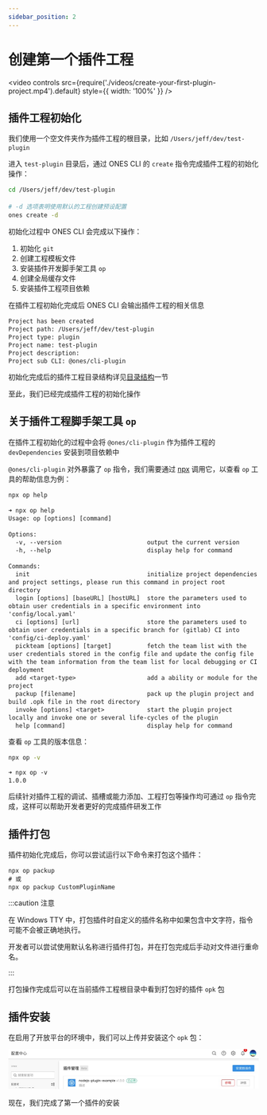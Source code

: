 ```yaml
---
sidebar_position: 2
---
```


# 创建第一个插件工程

<video controls src={require('./videos/create-your-first-plugin-project.mp4').default} style={{ width: '100%' }} />

## 插件工程初始化

我们使用一个空文件夹作为插件工程的根目录，比如 `/Users/jeff/dev/test-plugin`

进入 `test-plugin` 目录后，通过 ONES CLI 的 `create` 指令完成插件工程的初始化操作：

```bash
cd /Users/jeff/dev/test-plugin

# -d 选项表明使用默认的工程创建预设配置
ones create -d
```

初始化过程中 ONES CLI 会完成以下操作：

1. 初始化 `git`
2. 创建工程模板文件
3. 安装插件开发脚手架工具 `op`
4. 创建全局缓存文件
5. 安装插件工程项目依赖

在插件工程初始化完成后 ONES CLI 会输出插件工程的相关信息

```
Project has been created
Project path: /Users/jeff/dev/test-plugin
Project type: plugin
Project name: test-plugin
Project description:
Project sub CLI: @ones/cli-plugin
```

初始化完成后的插件工程目录结构详见[目录结构](../guide/plugin-project-directory-structure.md)一节

至此，我们已经完成插件工程的初始化操作

## 关于插件工程脚手架工具 `op`

在插件工程初始化的过程中会将 `@ones/cli-plugin` 作为插件工程的 `devDependencies` 安装到项目依赖中

`@ones/cli-plugin` 对外暴露了 `op` 指令，我们需要通过 [npx](https://docs.npmjs.com/cli/v8/commands/npx) 调用它，以查看 `op` 工具的帮助信息为例：

```bash
npx op help
```

```
➜ npx op help
Usage: op [options] [command]

Options:
  -v, --version                        output the current version
  -h, --help                           display help for command

Commands:
  init                                 initialize project dependencies and project settings, please run this command in project root directory
  login [options] [baseURL] [hostURL]  store the parameters used to obtain user credentials in a specific environment into 'config/local.yaml'
  ci [options] [url]                   store the parameters used to obtain user credentials in a specific branch for (gitlab) CI into 'config/ci-deploy.yaml'
  pickteam [options] [target]          fetch the team list with the user credentials stored in the config file and update the config file with the team information from the team list for local debugging or CI deployment
  add <target-type>                    add a ability or module for the project
  packup [filename]                    pack up the plugin project and build .opk file in the root directory
  invoke [options] <target>            start the plugin project locally and invoke one or several life-cycles of the plugin
  help [command]                       display help for command
```

查看 `op` 工具的版本信息：

```bash
npx op -v
```

```
➜ npx op -v
1.0.0
```

后续针对插件工程的调试、插槽或能力添加、工程打包等操作均可通过 `op` 指令完成，这样可以帮助开发者更好的完成插件研发工作

## 插件打包

插件初始化完成后，你可以尝试运行以下命令来打包这个插件：

```
npx op packup
# 或
npx op packup CustomPluginName
```

:::caution 注意

在 Windows TTY 中，打包插件时自定义的插件名称中如果包含中文字符，指令可能不会被正确地执行。

开发者可以尝试使用默认名称进行插件打包，并在打包完成后手动对文件进行重命名。

:::

打包操作完成后可以在当前插件工程根目录中看到打包好的插件 `opk` 包

## 插件安装

在启用了开放平台的环境中，我们可以上传并安装这个 `opk` 包：

![image](images/install.jpg)

现在，我们完成了第一个插件的安装
